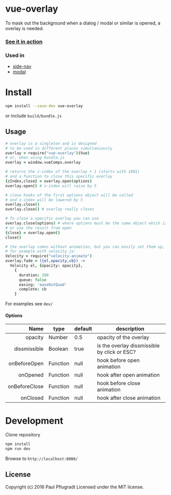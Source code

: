 # vue-overlay

To mask out the background when a dialog / modal or similar is opened, a overlay is needed.

### [See it in action](https://vue-comps.github.io/vue-overlay)

### Used in
- [side-nav](https://vue-comps.github.io/vue-side-nav)
- [modal](https://vue-comps.github.io/vue-comps-modal)
# Install

```sh
npm install --save-dev vue-overlay
```
or include `build/bundle.js`

## Usage
```coffee
# overlay is a singleton and is designed
# to be used in different places simultaniously
overlay = require("vue-overlay")(Vue)
# or, when using bundle.js
overlay = window.vueComps.overlay

# returns the z-index of the overlay + 1 (starts with 1001)
# and a function to close this specific overlay
{zIndex,close} = overlay.open(options)
overlay.open() # z-index will raise by 5

# close hooks of the first options object will be called
# and z-index will be lowered by 5
overlay.close()
overlay.close() # overlay really closes

# To close a specific overlay you can use
overlay.close(options) # where options must be the same object which is used to open
# or use the result from open
{close} = overlay.open()
close()

# the overlay comes without animation, but you can easily set them up,
# for example with velocity.js:
Velocity = require("velocity-animate")
overlay.fade = ({el,opacity,cb}) ->
  Velocity el, {opacity: opacity},
    {
      duration: 300
      queue: false
      easing: 'easeOutQuad'
      complete: cb
    }
```

For examples see `dev/`

#### Options
| Name | type | default | description |
| ---:| --- | ---| --- |
| opacity | Number | 0.5 | opacity of the overlay |
| dissmissible | Boolean | true | is the overlay dissmissible by click or ESC? |
| onBeforeOpen | Function | null | hook before open animation |
| onOpened | Function | null | hook after open animation |
| onBeforeClose | Function | null | hook before close animation |
| onClosed | Function | null | hook after close animation |

# Development
Clone repository
```sh
npm install
npm run dev
```
Browse to `http://localhost:8080/`

## License
Copyright (c) 2016 Paul Pflugradt
Licensed under the MIT license.
